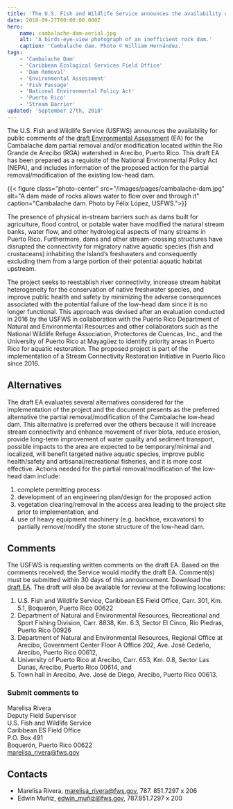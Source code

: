 ```yaml
---
title: 'The U.S. Fish and Wildlife Service announces the availability of the Draft Environmental Assessment for the Cambalache dam partial removal and/or modification located within the Río Grande de Arecibo in Puerto Rico'
date: 2018-09-27T00:00:00.000Z
hero:
    name: cambalache-dam-aerial.jpg
    alt: 'A birds-eye-view photograph of an inefficient rock dam.'
    caption: 'Cambalache dam. Photo © William Hernández.'
tags:
    - 'Cambalache Dam'
    - 'Caribbean Ecological Services Field Office'
    - 'Dam Removal'
    - 'Environmental Assessment'
    - 'Fish Passage'
    - 'National Environmental Policy Act'
    - 'Puerto Rico'
    - 'Stream Barrier'
updated: 'September 27th, 2018'
---
```


The U.S. Fish and Wildlife Service (USFWS) announces the availability for public comments of the [draft Environmental Assessment](/pdf/environmental-assessment/draft-rio-grande-de-arecibo-project.pdf) (EA) for the Cambalache dam partial removal and/or modification located within the Río Grande de Arecibo (RGA) watershed in Arecibo, Puerto Rico.  This draft EA has been prepared as a requisite of the National Environmental Policy Act (NEPA), and includes information of the proposed action for the partial removal/modification of the existing low-head dam.

{{< figure class="photo-center" src="/images/pages/cambalache-dam.jpg" alt="A dam made of rocks allows water to flow over and through it" caption="Cambalache dam. Photo by Félix López, USFWS.">}}

The presence of physical in-stream barriers such as dams built for agriculture, flood control, or potable water have modified the natural stream banks, water flow, and other hydrological aspects of many streams in Puerto Rico.  Furthermore, dams and other stream-crossing structures have disrupted the connectivity for migratory native aquatic species (fish and crustaceans) inhabiting the Island’s freshwaters and consequently excluding them from a large portion of their potential aquatic habitat upstream.

The project seeks to reestablish river connectivity, increase stream habitat heterogeneity for the conservation of native freshwater species, and improve public health and safety by minimizing the adverse consequences associated with the potential failure of the low-head dam since it is no longer functional.  This approach was devised after an evaluation conducted in 2016 by the USFWS in collaboration with the Puerto Rico Department of Natural and Environmental Resources and other collaborators such as the National Wildlife Refuge Association, Protectores de Cuencas, Inc., and the University of Puerto Rico at Mayagüez to identify priority areas in Puerto Rico for aquatic restoration.  The proposed project is part of the implementation of a Stream Connectivity Restoration Initiative in Puerto Rico since 2016.

## Alternatives

The draft EA evaluates several alternatives considered for the implementation of the project and the document presents as the preferred alternative the partial removal/modification of the Cambalache low-head dam.  This alternative is preferred over the others because it will increase stream connectivity and enhance movement of river biota, reduce erosion, provide long-term improvement of water quality and sediment transport, possible impacts to the area are expected to be temporary/minimal and localized, will benefit targeted native aquatic species, improve public health/safety and artisanal/recreational fisheries, and it is more cost effective.  Actions needed for the partial removal/modification of the low-head dam include:

1. complete permitting process
2. development of an engineering plan/design for the proposed action
3. vegetation clearing/removal in the access area leading to the project site prior to implementation, and
4. use of heavy equipment machinery (e.g. backhoe, excavators) to partially remove/modify the stone structure of the low-head dam.

## Comments

The USFWS is requesting written comments on the draft EA. Based on the comments received; the Service would modify the draft EA. Comment(s) must be submitted within 30 days of this announcement. Download the [draft EA](/pdf/environmental-assessment/draft-rio-grande-de-arecibo-project.pdf).  The draft will also be available for review at the following locations:

1. U.S. Fish and Wildlife Service, Caribbean ES Field Office, Carr. 301, Km. 5.1, Boquerón, Puerto Rico 00622
2. Department of Natural and Environmental Resources, Recreational and Sport Fishing Division, Carr. 8838, Km. 6.3, Sector El Cinco, Río Piedras, Puerto Rico 00926
3. Department of Natural and Environmental Resources, Regional Office at Arecibo, Government Center Floor A Office 202, Ave. José Cedeño, Arecibo, Puerto Rico 00612,
4. University of Puerto Rico at Arecibo, Carr. 653, Km. 0.8, Sector Las Dunas, Arecibo, Puerto Rico 00614, and 
5. Town hall in Arecibo, Ave. José de Diego, Arecibo, Puerto Rico 00613.

### Submit comments to

Marelisa Rivera  
Deputy Field Supervisor  
U.S. Fish and Wildlife Service  
Caribbean ES Field Office  
P.O. Box 491  
Boquerón, Puerto Rico 00622  
[marelisa_rivera@fws.gov](mailto:marelisa_rivera@fws.gov)

## Contacts

- Marelisa Rivera, [marelisa_rivera@fws.gov](mailto:marelisa_rivera@fws.gov), 787. 851.7297 x 206
- Edwin Muñiz, [edwin_muñiz@fws.gov](mailto:edwin_muñiz@fws.gov), 787.851.7297 x 200